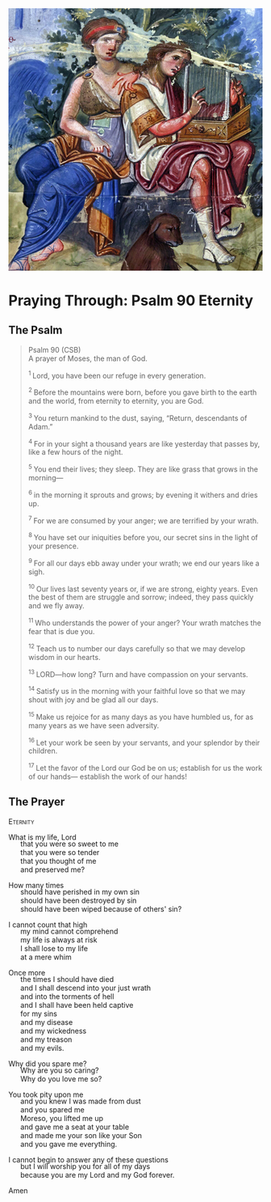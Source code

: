 <img class="intro-right" src="../images/art-paris-psalter.jpg">

<style>
  li {list-style-type: none;}
  p + ul {
    margin-top: -18px;
}
</style>

# Praying Through: Psalm 90 Eternity

## The Psalm

>Psalm 90 (CSB)    
> A prayer of Moses, the man of God. 
>
><sup> 1  </sup>Lord, you have been our refuge in every generation. 
>
><sup> 2  </sup>Before the mountains were born, before you gave birth to the earth and the world, from eternity to eternity, you are God. 
>
><sup> 3  </sup>You return mankind to the dust, saying, “Return, descendants of Adam.” 
>
><sup> 4  </sup>For in your sight a thousand years are like yesterday that passes by, like a few hours of the night. 
>
><sup> 5  </sup>You end their lives; they sleep. They are like grass that grows in the morning— 
>
><sup> 6  </sup>in the morning it sprouts and grows; by evening it withers and dries up. 
>
><sup> 7  </sup>For we are consumed by your anger; we are terrified by your wrath. 
>
><sup> 8  </sup>You have set our iniquities before you, our secret sins in the light of your presence. 
>
><sup> 9  </sup>For all our days ebb away under your wrath; we end our years like a sigh. 
>
><sup> 10  </sup>Our lives last seventy years or, if we are strong, eighty years. Even the best of them are struggle and sorrow; indeed, they pass quickly and we fly away. 
>
><sup> 11  </sup>Who understands the power of your anger? Your wrath matches the fear that is due you. 
>
><sup> 12  </sup>Teach us to number our days carefully so that we may develop wisdom in our hearts. 
>
><sup> 13  </sup>LORD—how long? Turn and have compassion on your servants. 
>
><sup> 14  </sup>Satisfy us in the morning with your faithful love so that we may shout with joy and be glad all our days. 
>
><sup> 15  </sup>Make us rejoice for as many days as you have humbled us, for as many years as we have seen adversity. 
>
><sup> 16  </sup>Let your work be seen by your servants, and your splendor by their children. 
>
><sup> 17  </sup>Let the favor of the Lord our God be on us; establish for us the work of our hands— establish the work of our hands!

## The Prayer

<div style="font-variant: small-caps;">
Eternity
</div>

What is my life, Lord
* that you were so sweet to me
* that you were so tender
* that you thought of me
* and preserved me?

How many times
* should have perished in my own sin
* should have been destroyed by sin
* should have been wiped because of others' sin?

I cannot count that high
* my mind cannot comprehend
* my life is always at risk
* I shall lose to my life
* at a mere whim

Once more
* the times I should have died
* and I shall descend into your just wrath
* and into the torments of hell
* and I shall have been held captive
* for my sins 
* and my disease
* and my wickedness
* and my treason
* and my evils.

Why did you spare me?
* Why are you so caring?
* Why do you love me so?

You took pity upon me
* and you knew I was made from dust
* and you spared me
* Moreso, you lifted me up
* and gave me a seat at your table
* and made me your son like your Son
* and you gave me everything.

I cannot begin to answer any of these questions
* but I will worship you for all of my days
* because you are my Lord and my God forever.

Amen
